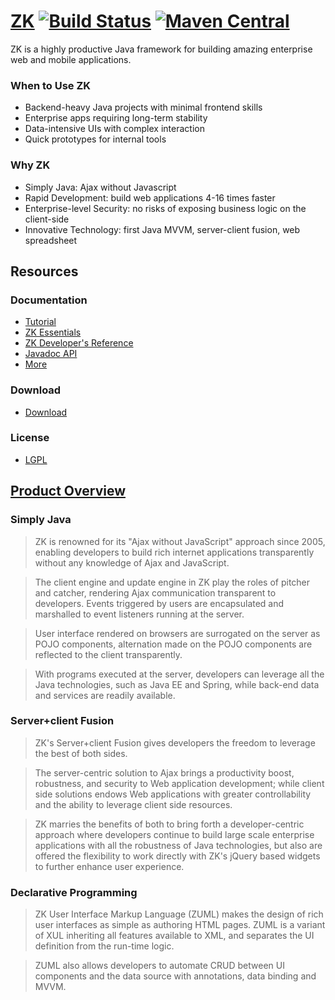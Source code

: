 # [ZK](http://www.zkoss.org/) [![Build Status](https://github.com/zkoss/zk/workflows/zk-build/badge.svg)](https://github.com/zkoss/zk/actions?query=workflow%3Azk-build) [![Maven Central](https://maven-badges.herokuapp.com/maven-central/org.zkoss.zk/zk/badge.svg)](https://maven-badges.herokuapp.com/maven-central/org.zkoss.zk/zk)

ZK is a highly productive Java framework for building amazing enterprise web and mobile applications.

### When to Use ZK
- Backend-heavy Java projects with minimal frontend skills
- Enterprise apps requiring long-term stability
- Data-intensive UIs with complex interaction
- Quick prototypes for internal tools

### Why ZK
- Simply Java: Ajax without Javascript
- Rapid Development: build web applications 4-16 times faster
- Enterprise-level Security: no risks of exposing business logic on the client-side
- Innovative Technology: first Java MVVM, server-client fusion, web spreadsheet

## Resources

### Documentation

* [Tutorial](https://docs.zkoss.org/get_started/get_zk_up_and_running_with_mvc)
* [ZK Essentials](https://docs.zkoss.org/zk_essentials/intro/overview)
* [ZK Developer's Reference](https://docs.zkoss.org/zk_dev_ref/overture/overture)
* [Javadoc API](https://www.zkoss.org/javadoc/latest/zk/)
* [More](https://www.zkoss.org/documentation)

### Download

* [Download](https://www.zkoss.org/download/zk/ce)

### License

 * [LGPL](https://www.gnu.org/licenses/lgpl-2.1.html)

## [Product Overview](https://www.zkoss.org/product/zk)

### Simply Java

> ZK is renowned for its "Ajax without JavaScript" approach since 2005,
> enabling developers to build rich internet applications transparently
> without any knowledge of Ajax and JavaScript.

> The client engine and update engine in ZK play the roles of pitcher and
> catcher, rendering Ajax communication transparent to developers. Events
> triggered by users are encapsulated and marshalled to event listeners
> running at the server.

> User interface rendered on browsers are surrogated on the server as
> POJO components, alternation made on the POJO components are reflected
> to the client transparently.

> With programs executed at the server, developers can leverage all the Java
> technologies, such as Java EE and Spring, while back-end data and services
> are readily available.


### Server+client Fusion

> ZK's Server+client Fusion gives developers the freedom to leverage the best
> of both sides.

> The server-centric solution to Ajax brings a productivity boost, robustness,
> and security to Web application development; while client side solutions
> endows Web applications with greater controllability and the ability to
> leverage client side resources.

> ZK marries the benefits of both to bring forth a developer-centric approach
> where developers continue to build large scale enterprise applications with
> all the robustness of Java technologies, but also are offered the flexibility
> to work directly with ZK's jQuery based widgets to further enhance user
> experience.

### Declarative Programming

> ZK User Interface Markup Language (ZUML) makes the design of rich user interfaces
> as simple as authoring HTML pages. ZUML is a variant of XUL inheriting all
> features available to XML, and separates the UI definition from the run-time logic.

> ZUML also allows developers to automate CRUD between UI components and the data
> source with annotations, data binding and MVVM.
